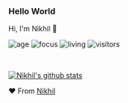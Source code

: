 ### Hello World
Hi, I'm Nikhil 👋

![age](https://img.shields.io/badge/age-27-blue)
![focus](https://img.shields.io/badge/focus-backend-brightgreen)
![living](https://img.shields.io/badge/living-mumbai-3c9)
![visitors](https://windard-visitor-badge.glitch.me/badge?page_id=codernik.github.profile)

<br />

[![Nikhil's github stats](https://github-readme-stats.vercel.app/api?username=codernik&show_icons=true)](https://github.com/codernik)


❤ From [Nikhil](https://github.com/codernik)
